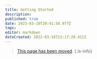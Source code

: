 ```yaml
---
title: Getting Started
description: 
published: true
date: 2023-03-10T20:41:58.977Z
tags: 
editor: markdown
dateCreated: 2022-03-18T22:17:20.411Z
---
```


> [This page has been moved](https://github.com/centerofci/mathesar/blob/develop/DEVELOPER_GUIDE.md).
{.is-info}

